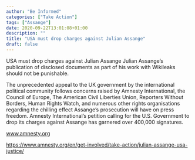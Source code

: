 ```yaml
---
author: "Be Informed"
categories: ["Take Action"]
tags: ["Assange"]
date: 2020-09-22T13:01:08+01:00
description: ""
title: "USA must drop charges against Julian Assange"
draft: false
---
```


USA must drop charges against Julian Assange
Julian Assange’s publication of disclosed documents as part of his work with Wikileaks should not be punishable.

The unprecedented appeal to the UK government by the international political community follows concerns raised by Amnesty International, the Council of Europe, The American Civil Liberties Union, Reporters Without Borders, Human Rights Watch, and numerous other rights organisations regarding the chilling effect Assange’s prosecution will have on press freedom. Amnesty International’s petition calling for the U.S. Government to drop its charges against Assange has garnered over 400,000 signatures.

www.amnesty.org 

https://www.amnesty.org/en/get-involved/take-action/julian-assange-usa-justice/
